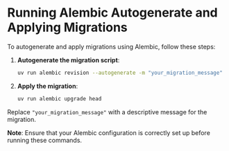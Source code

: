 # Running Alembic Autogenerate and Applying Migrations

To autogenerate and apply migrations using Alembic, follow these steps:

1. **Autogenerate the migration script**:
    ```bash
    uv run alembic revision --autogenerate -m "your_migration_message"
    ```

2. **Apply the migration**:
    ```bash
    uv run alembic upgrade head
    ```

Replace `"your_migration_message"` with a descriptive message for the migration.

**Note**: Ensure that your Alembic configuration is correctly set up before running these commands.